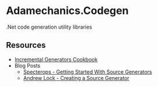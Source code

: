 # Adamechanics.Codegen
.Net code generation utility libraries 

## Resources
- [Incremental Generators Cookbook](https://github.com/dotnet/roslyn/blob/main/docs/features/incremental-generators.cookbook.md)
- Blog Posts
  - [Specterops - Getting Started With Source Generators](https://posts.specterops.io/dotnet-source-generators-in-2024-part-1-getting-started-76d619b633f5)
  - [Andrew Lock - Creating a Source Generator](https://andrewlock.net/series/creating-a-source-generator/)